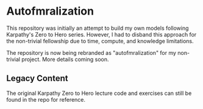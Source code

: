 # Autofmralization

This repository was initially an attempt to build my own models following Karpathy's Zero to Hero series. However, I had to disband this approach for the non-trivial fellowship due to time, compute, and knowledge limitations.

The repository is now being rebranded as "autofmralization" for my non-trivial project. More details coming soon.

## Legacy Content

The original Karpathy Zero to Hero lecture code and exercises can still be found in the repo for reference.
